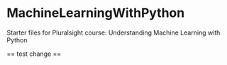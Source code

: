 # MachineLearningWithPython
Starter files for Pluralsight course: Understanding Machine Learning with Python

== test change ==